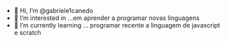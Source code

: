 - 👋 Hi, I’m @gabriele1canedo
- 👀 I’m interested in ...em aprender a programar novas linguagens
- 🌱 I’m currently learning ... programar recente a linguagem de javascript e scratch


<!---
gabriele1canedo/gabriele1canedo is a ✨ special ✨ repository because its `README.md` (this file) appears on your GitHub profile.
You can click the Preview link to take a look at your changes.
--
